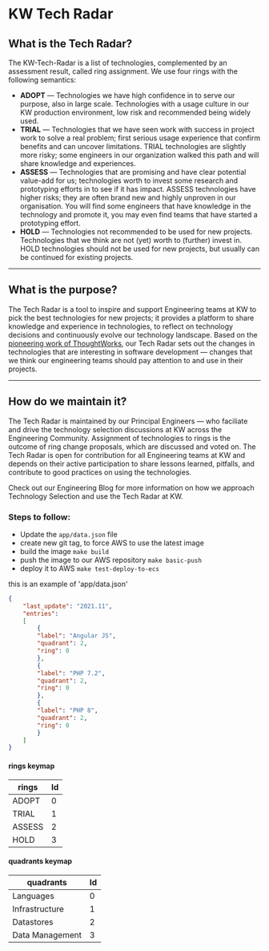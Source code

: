# KW Tech Radar

## What is the Tech Radar?
The KW-Tech-Radar is a list of technologies, complemented by an assessment result, called ring assignment. We use four rings with the following semantics:
* **ADOPT** — Technologies we have high confidence in to serve our purpose, also in large scale. Technologies with a usage culture in our KW production environment, low risk and recommended being widely used.
* **TRIAL** — Technologies that we have seen work with success in project work to solve a real problem; first serious usage experience that confirm benefits and can uncover limitations. TRIAL technologies are slightly more risky; some engineers in our organization walked this path and will share knowledge and experiences.
* **ASSESS** — Technologies that are promising and have clear potential value-add for us; technologies worth to invest some research and prototyping efforts in to see if it has impact. ASSESS technologies have higher risks; they are often brand new and highly unproven in our organisation. You will find some engineers that have knowledge in the technology and promote it, you may even find teams that have started a prototyping effort.
* **HOLD** — Technologies not recommended to be used for new projects. Technologies that we think are not (yet) worth to (further) invest in. HOLD technologies should not be used for new projects, but usually can be continued for existing projects.

---

## What is the purpose?
The Tech Radar is a tool to inspire and support Engineering teams at KW to pick the best technologies for new projects; it provides a platform to share knowledge and experience in technologies, to reflect on technology decisions and continuously evolve our technology landscape. Based on the [pioneering work of ThoughtWorks](https://www.thoughtworks.com/radar), our Tech Radar sets out the changes in technologies that are interesting in software development — changes that we think our engineering teams should pay attention to and use in their projects.

---

## How do we maintain it?
The Tech Radar is maintained by our Principal Engineers — who faciliate and drive the technology selection discussions at KW across the Engineering Community. Assignment of technologies to rings is the outcome of ring change proposals, which are discussed and voted on. The Tech Radar is open for contribution for all Engineering teams at KW and depends on their active participation to share lessons learned, pitfalls, and contribute to good practices on using the technologies.

Check out our Engineering Blog for more information on how we approach Technology Selection and use the Tech Radar at KW. 

### Steps to follow:
* Update the `app/data.json` file
* create new git tag, to force AWS to use the latest image 
* build the image `make build` 
* push the image to our AWS repository `make basic-push`
* deploy it to AWS `make test-deploy-to-ecs`

this is an example of 'app/data.json'
``` json
{
    "last_update": "2021.11",
    "entries":
    [
        {
        "label": "Angular JS",
        "quadrant": 2,
        "ring": 0
        },
        {
        "label": "PHP 7.2",
        "quadrant": 2,
        "ring": 0
        },
        {
        "label": "PHP 8",
        "quadrant": 2,
        "ring": 0
        }
    ]
}
```
#### rings keymap

| rings | Id |
| --- | --- |
| ADOPT | 0 |
| TRIAL | 1 |
| ASSESS | 2 |
| HOLD | 3 |

#### quadrants keymap

| quadrants | Id |
| --- | --- |
| Languages | 0 |
| Infrastructure | 1 |
| Datastores | 2 |
| Data Management | 3 |


